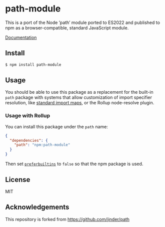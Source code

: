 # path-module

This is a port of the Node ’path’ module ported to ES2022 and published to npm
as a browser-compatible, standard JavaScript module.

[Documentation](http://nodejs.org/docs/latest/api/path.html)

## Install

```sh
$ npm install path-module
```

## Usage

You should be able to use this package as a replacement for the built-in `path`
package with systems that allow customization of import specifier resolution,
like [standard import maps](https://developer.mozilla.org/en-US/docs/Web/HTML/Element/script/type/importmap),
or the Rollup node-resolve plugin.

### Usage with Rollup

You can install this package under the `path` name:

```json
{
  "dependencies": {
    "path": "npm:path-module"
  }
}
```

Then set [`preferbuiltins`](https://www.npmjs.com/package/@rollup/plugin-node-resolve#preferbuiltins)
to `false` so that the npm package is used.

## License

MIT

## Acknowledgements

This repository is forked from https://github.com/jinder/path

